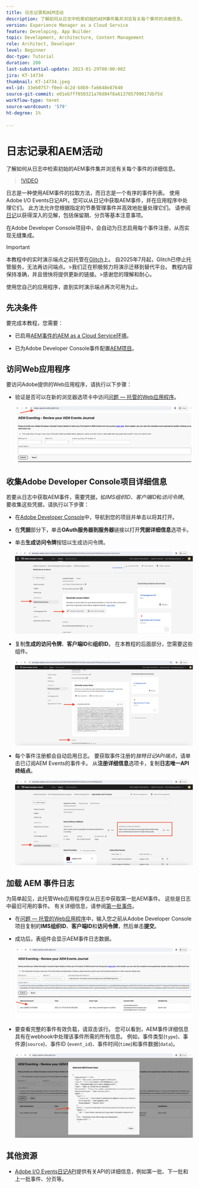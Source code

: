 ```yaml
---
title: 日志记录和AEM活动
description: 了解如何从日志中检索初始的AEM事件集并浏览有关每个事件的详细信息。
version: Experience Manager as a Cloud Service
feature: Developing, App Builder
topic: Development, Architecture, Content Management
role: Architect, Developer
level: Beginner
doc-type: Tutorial
duration: 280
last-substantial-update: 2023-01-29T00:00:00Z
jira: KT-14734
thumbnail: KT-14734.jpeg
exl-id: 33eb0757-f0ed-4c2d-b8b9-fa6648e87640
source-git-commit: e01eb7ff050321a70d84f8a613705799017dbf5d
workflow-type: tm+mt
source-wordcount: '579'
ht-degree: 1%

---
```


# 日志记录和AEM活动

了解如何从日志中检索初始的AEM事件集并浏览有关每个事件的详细信息。

>[!VIDEO](https://video.tv.adobe.com/v/3427052?quality=12&learn=on)

日志是一种使用AEM事件的拉取方法，而日志是一个有序的事件列表。 使用Adobe I/O Events日记API，您可以从日记中获取AEM事件，并在应用程序中处理它们。 此方法允许您根据指定的节奏管理事件并高效地批量处理它们。 请参阅[日记](https://developer.adobe.com/events/docs/guides/journaling_intro/)以获得深入的见解，包括保留期、分页等基本注意事项。

在Adobe Developer Console项目中，会自动为日志启用每个事件注册，从而实现无缝集成。

>[!IMPORTANT]
>
>本教程中的实时演示端点之前托管在[Glitch](https://glitch.com/)上。 自2025年7月起，Glitch已停止托管服务，无法再访问端点。
>&#x200B;>我们正在积极努力将演示迁移到替代平台。 教程内容保持准确，并且很快将提供更新的链接。
>&#x200B;>感谢您的理解和耐心。

使用您自己的应用程序，直到实时演示端点再次可用为止。

## 先决条件

要完成本教程，您需要：

- 已启用[AEM事件的AEM as a Cloud Service环境](https://developer.adobe.com/experience-cloud/experience-manager-apis/guides/events/#enable-aem-events-on-your-aem-cloud-service-environment)。

- 已为Adobe Developer Console事件配置[AEM项目](https://developer.adobe.com/experience-cloud/experience-manager-apis/guides/events/#how-to-subscribe-to-aem-events-in-the-adobe-developer-console)。

## 访问Web应用程序

要访问Adobe提供的Web应用程序，请执行以下步骤：

- 验证是否可以在新的浏览器选项卡中访问[问题 — 托管的Web应用程序](https://indigo-speckle-antler.glitch.me/)。

  ![问题 — 托管的Web应用程序](../assets/examples/journaling/glitch-hosted-web-application.png)

## 收集Adobe Developer Console项目详细信息

若要从日志中获取AEM事件，需要凭据，如&#x200B;_IMS组织ID_、_客户端ID_&#x200B;和&#x200B;_访问令牌_。 要收集这些凭据，请执行以下步骤：

- 在[Adobe Developer Console](https://developer.adobe.com)中，导航到您的项目并单击以将其打开。

- 在&#x200B;**凭据**&#x200B;部分下，单击&#x200B;**OAuth服务器到服务器**&#x200B;链接以打开&#x200B;**凭据详细信息**&#x200B;选项卡。

- 单击&#x200B;**生成访问令牌**&#x200B;按钮以生成访问令牌。

  ![Adobe Developer Console项目生成访问令牌](../assets/examples/journaling/adobe-developer-console-project-generate-access-token.png)

- 复制&#x200B;**生成的访问令牌**、**客户端ID**&#x200B;和&#x200B;**组织ID**。 在本教程的后面部分，您需要这些组件。

  ![Adobe Developer Console项目复制凭据](../assets/examples/journaling/adobe-developer-console-project-copy-credentials.png)

- 每个事件注册都会自动启用日志。 要获取事件注册的&#x200B;_独特日记API端点_，请单击已订阅AEM Events的事件卡。 从&#x200B;**注册详细信息**&#x200B;选项卡，复制&#x200B;**日志唯一API终结点**。

  ![Adobe Developer Console项目活动信息卡](../assets/examples/journaling/adobe-developer-console-project-events-card.png)

## 加载 AEM 事件日志

为简单起见，此托管Web应用程序仅从日志中获取第一批AEM事件。 这些是日志中最旧可用的事件。 有关详细信息，请参阅[第一批事件](https://developer.adobe.com/events/docs/guides/api/journaling_api/#fetching-your-first-batch-of-events-from-the-journal)。

- 在[问题 — 托管的Web应用程序](https://indigo-speckle-antler.glitch.me/)中，输入您之前从Adobe Developer Console项目复制的&#x200B;**IMS组织ID**、**客户端ID**&#x200B;和&#x200B;**访问令牌**，然后单击&#x200B;**提交**。

- 成功后，表组件会显示AEM事件日志数据。

  ![AEM事件日志数据](../assets/examples/journaling/load-journal.png)

- 要查看完整的事件有效负载，请双击该行。 您可以看到，AEM事件详细信息具有在webhook中处理该事件所需的所有信息。 例如，事件类型(`type`)、事件源(`source`)、事件ID (`event_id`)、事件时间(`time`)和事件数据(`data`)。

  ![完成AEM事件有效负载](../assets/examples/journaling/complete-journal-data.png)

## 其他资源

- [Adobe I/O Events日记API](https://developer.adobe.com/events/docs/guides/api/journaling_api/)提供有关API的详细信息，例如第一批、下一批和上一批事件、分页等。
